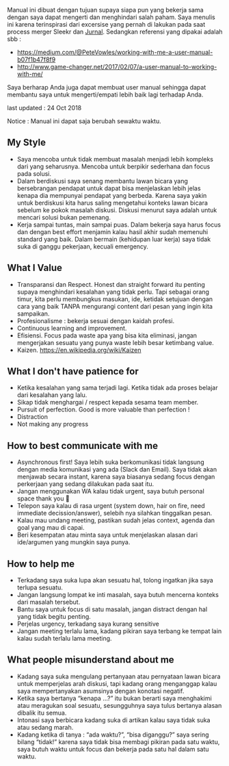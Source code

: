 Manual ini dibuat dengan tujuan supaya siapa pun yang bekerja sama dengan saya dapat mengerti dan menghindari salah paham. Saya menulis ini karena terinspirasi dari excersise yang pernah di lakukan pada saat process merger Sleekr dan [Jurnal](https://jurnal.id). Sedangkan referensi yang dipakai adalah sbb : 

* https://medium.com/@PeteVowles/working-with-me-a-user-manual-b07f1b47f8f9
* http://www.game-changer.net/2017/02/07/a-user-manual-to-working-with-me/

Saya berharap Anda juga dapat membuat user manual sehingga dapat membantu saya untuk mengerti/empati lebih baik lagi terhadap Anda.

last updated : 24 Oct 2018

Notice : Manual ini dapat saja berubah sewaktu waktu.

## My Style
* Saya mencoba untuk tidak membuat masalah menjadi lebih kompleks dari yang seharusnya. Mencoba untuk berpikir sederhana dan focus pada solusi.
* Dalam berdiskusi saya senang membantu lawan bicara yang bersebrangan pendapat untuk dapat bisa menjelaskan lebih jelas kenapa dia mempunyai pendapat yang berbeda. Karena saya yakin untuk berdiskusi kita harus saling mengetahui konteks lawan bicara sebelum ke pokok masalah diskusi. Diskusi menurut saya adalah untuk mencari solusi bukan pemenang.
* Kerja sampai tuntas, main sampai puas. Dalam bekerja saya harus focus dan dengan best effort menjamin kalau hasil akhir sudah memenuhi standard yang baik. Dalam bermain (kehidupan luar kerja) saya tidak suka di ganggu pekerjaan, kecuali emergency.

## What I Value
* Transparansi dan Respect. Honest dan straight forward itu penting supaya menghindari kesalahan yang tidak perlu. Tapi sebagai orang timur, kita perlu membungkus masukan, ide, ketidak setujuan dengan cara yang baik TANPA mengurangi content dari pesan yang ingin kita sampaikan.
* Profesionalisme : bekerja sesuai dengan kaidah profesi.
* Continuous learning and improvement.
* Efisiensi. Focus pada waste apa yang bisa kita eliminasi, jangan mengerjakan sesuatu yang punya waste lebih besar ketimbang value.
* Kaizen. https://en.wikipedia.org/wiki/Kaizen

## What I don't have patience for
* Ketika kesalahan yang sama terjadi lagi. Ketika tidak ada proses belajar dari kesalahan yang lalu.
* Sikap tidak menghargai / respect kepada sesama team member.
* Pursuit of perfection. Good is more valuable than perfection !
* Distraction
* Not making any progress

## How to best communicate with me
* Asynchronous first! Saya lebih suka berkomunikasi tidak langsung dengan media komunikasi yang ada (Slack dan Email). Saya tidak akan menjawab secara instant, karena saya biasanya sedang focus dengan perkerjaan yang sedang dilakukan pada saat itu.
* Jangan menggunakan WA kalau tidak urgent, saya butuh personal space thank you 🙂
* Telepon saya kalau di rasa urgent (system down, hair on fire, need immediate decission/answer), selebih nya silahkan tinggalkan pesan.
* Kalau mau undang meeting, pastikan sudah jelas context, agenda dan goal yang mau di capai.
* Beri kesempatan atau minta saya untuk menjelaskan alasan dari ide/argumen yang mungkin saya punya. 

## How to help me
* Terkadang saya suka lupa akan sesuatu hal, tolong ingatkan jika saya terlupa sesuatu.
* Jangan langsung lompat ke inti masalah, saya butuh mencerna konteks dari masalah tersebut.
* Bantu saya untuk focus di satu masalah, jangan distract dengan hal yang tidak begitu penting.
* Perjelas urgency, terkadang saya kurang sensitive
* Jangan meeting terlalu lama, kadang pikiran saya terbang ke tempat lain kalau sudah terlalu lama meeting.

## What people misunderstand about me
* Kadang saya suka mengulang pertanyaan atau pernyataan lawan bicara untuk memperjelas arah diskusi, tapi kadang orang menganggap kalau saya mempertanyakan asumsinya dengan konotasi negatif.
* Ketika saya bertanya “kenapa …?” itu bukan berarti saya menghakimi atau meragukan soal sesuatu, sesungguhnya saya tulus bertanya alasan dibalik itu semua.
* Intonasi saya berbicara kadang suka di artikan kalau saya tidak suka atau sedang marah.
* Kadang ketika di tanya : “ada waktu?”, “bisa diganggu?” saya sering bilang “tidak!” karena saya tidak bisa membagi pikiran pada satu waktu, saya butuh waktu untuk focus dan bekerja pada satu hal dalam satu waktu.